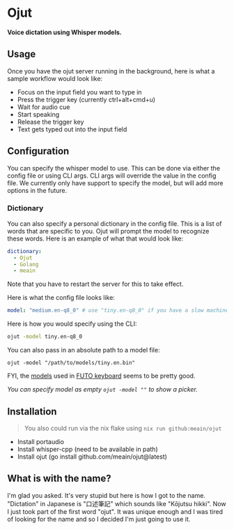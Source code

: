 # Ojut

**Voice dictation using Whisper models.**

## Usage

Once you have the ojut server running in the background, here is what
a sample workflow would look like:

- Focus on the input field you want to type in
- Press the trigger key (currently ctrl+alt+cmd+u)
- Wait for audio cue
- Start speaking
- Release the trigger key
- Text gets typed out into the input field

## Configuration

You can specify the whisper model to use. This can be done via either the config
file or using CLI args. CLI args will override the value in the config file. We
currently only have support to specify the model, but will add more options in
the future.

### Dictionary

You can also specify a personal dictionary in the config file. This is a list of words that are specific to you. Ojut will prompt the model to recognize these words. Here is an example of what that would look like:

```yaml
dictionary:
  - Ojut
  - Golang
  - meain
```

Note that you have to restart the server for this to take effect.

Here is what the config file looks like:

```yaml
model: "medium.en-q8_0" # use "tiny.en-q8_0" if you have a slow machine
```

Here is how you would specify using the CLI:

```sh
ojut -model tiny.en-q8_0
```

You can also pass in an absolute path to a model file:

```
ojut -model "/path/to/models/tiny.en.bin"
```

FYI, the [models](https://keyboard.futo.org/voice-input-models) used in [FUTO keyboard](https://keyboard.futo.org/) seems to be pretty good.

_You can specify model as empty `ojut -model ""` to show a picker._

## Installation

> You also could run via the nix flake using `nix run github:meain/ojut`

- Install portaudio
- Install whisper-cpp (need to be available in path)
- Install ojut (go install github.com/meain/ojut@latest)

## What is with the name?

I'm glad you asked. It's very stupid but here is how I got to the
name. "Dictation" in Japanese is "口述筆記" which sounds like "Kōjutsu
hikki". Now I just took part of the first word "ojut". It was unique
enough and I was tired of looking for the name and so I decided I'm
just going to use it.
